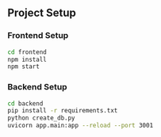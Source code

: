 ## Project Setup

### Frontend Setup

```sh
cd frontend
npm install
npm start
```

### Backend Setup

```sh
cd backend
pip install -r requirements.txt
python create_db.py
uvicorn app.main:app --reload --port 3001
```
